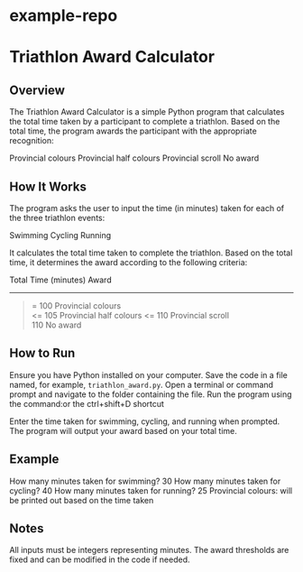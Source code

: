 # example-repo

# Triathlon Award Calculator

## Overview

The Triathlon Award Calculator is a simple Python program that calculates the total time taken by a participant to complete a triathlon.
Based on the total time, the program awards the participant with the appropriate recognition:

Provincial colours
Provincial half colours
Provincial scroll
No award

## How It Works

The program asks the user to input the time (in minutes) taken for each of the three triathlon events:

Swimming
Cycling
Running

It calculates the total time taken to complete the triathlon.
Based on the total time, it determines the award according to the following criteria:

 Total Time (minutes)    Award                   
 --------------------  ----------------------- 
 >= 100                 Provincial colours      
 <= 105                 Provincial half colours 
 <= 110                 Provincial scroll       
 > 110                  No award                

## How to Run

Ensure you have Python installed on your computer.
Save the code in a file named, for example, `triathlon_award.py`.
Open a terminal or command prompt and navigate to the folder containing the file.
Run the program using the command:or the ctrl+shift+D shortcut

Enter the time taken for swimming, cycling, and running when prompted.
The program will output your award based on your total time.

## Example
How many minutes taken for swimming? 30
How many minutes taken for cycling? 40
How many minutes taken for running? 25
Provincial colours: will be printed out based on the time taken

## Notes

All inputs must be integers representing minutes.
The award thresholds are fixed and can be modified in the code if needed.
